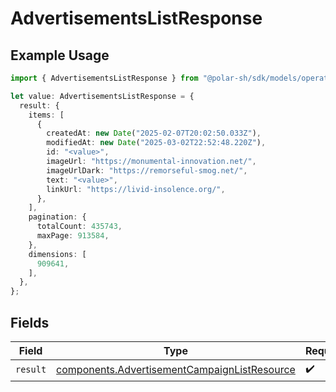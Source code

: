 # AdvertisementsListResponse

## Example Usage

```typescript
import { AdvertisementsListResponse } from "@polar-sh/sdk/models/operations/advertisementslist.js";

let value: AdvertisementsListResponse = {
  result: {
    items: [
      {
        createdAt: new Date("2025-02-07T20:02:50.033Z"),
        modifiedAt: new Date("2025-03-02T22:52:48.220Z"),
        id: "<value>",
        imageUrl: "https://monumental-innovation.net/",
        imageUrlDark: "https://remorseful-smog.net/",
        text: "<value>",
        linkUrl: "https://livid-insolence.org/",
      },
    ],
    pagination: {
      totalCount: 435743,
      maxPage: 913584,
    },
    dimensions: [
      909641,
    ],
  },
};
```

## Fields

| Field                                                                                                        | Type                                                                                                         | Required                                                                                                     | Description                                                                                                  |
| ------------------------------------------------------------------------------------------------------------ | ------------------------------------------------------------------------------------------------------------ | ------------------------------------------------------------------------------------------------------------ | ------------------------------------------------------------------------------------------------------------ |
| `result`                                                                                                     | [components.AdvertisementCampaignListResource](../../models/components/advertisementcampaignlistresource.md) | :heavy_check_mark:                                                                                           | N/A                                                                                                          |